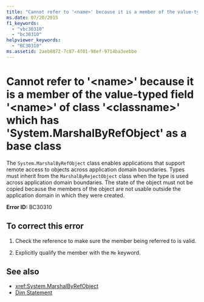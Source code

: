 ```yaml
---
title: "Cannot refer to '<name>' because it is a member of the value-typed field '<name>' of class '<classname>' which has 'System.MarshalByRefObject' as a base class"
ms.date: 07/20/2015
f1_keywords: 
  - "vbc30310"
  - "bc30310"
helpviewer_keywords: 
  - "BC30310"
ms.assetid: 2aeb8872-7c87-4f01-98ef-9714ba3eebbe
---
```

# Cannot refer to '\<name>' because it is a member of the value-typed field '\<name>' of class '\<classname>' which has 'System.MarshalByRefObject' as a base class
The `System.MarshalByRefObject` class enables applications that support remote access to objects across application domain boundaries. Types must inherit from the `MarshalByRejectObject` class when the type is used across application domain boundaries. The state of the object must not be copied because the members of the object are not usable outside the application domain in which they were created.  
  
 **Error ID:** BC30310  
  
## To correct this error  
  
1. Check the reference to make sure the member being referred to is valid.  
  
2. Explicitly qualify the member with the `Me` keyword.  
  
## See also

- <xref:System.MarshalByRefObject>
- [Dim Statement](../../../visual-basic/language-reference/statements/dim-statement.md)
